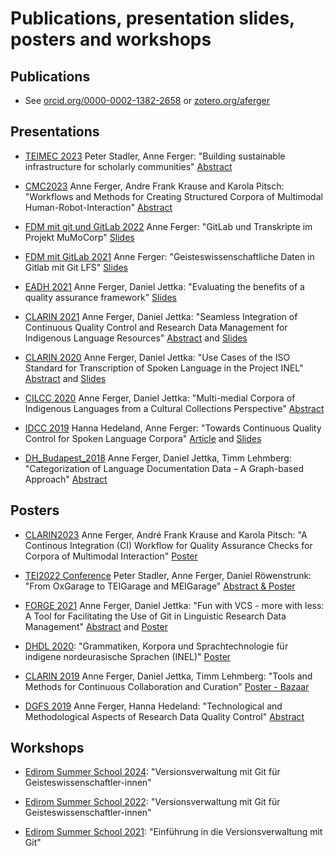 # Publications, presentation slides, posters and workshops

## Publications

- See [orcid.org/0000-0002-1382-2658](https://orcid.org/0000-0002-1382-2658) or [zotero.org/aferger](https://www.zotero.org/aferger)

## Presentations

- [TEIMEC 2023](https://teimec2023.uni-paderborn.de/) Peter Stadler, Anne Ferger: "Building sustainable infrastructure for scholarly communities" [Abstract](https://teimec2023.uni-paderborn.de/contributions/105.html)

- [CMC2023](https://www.uni-mannheim.de/cmc-corpora2023/programme/) Anne Ferger, Andre Frank Krause and Karola Pitsch: "Workflows and Methods for Creating Structured Corpora of Multimodal Human-Robot-Interaction" [Abstract](https://doi.org/10.14618/1z5k-pb25)

- [FDM mit git und GitLab 2022](https://www.fdm.nrw/index.php/fdm-mit-git-und-gitlab-community-workshop/) Anne Ferger: "GitLab und Transkripte im Projekt MuMoCorp" [Slides](https://anneferger.github.io/GitLabFDM2022/)

- [FDM mit GitLab 2021](https://www.fdm.nrw/index.php/nrw-ag-gitlab/) Anne Ferger: "Geisteswissenschaftliche Daten in Gitlab mit Git LFS" [Slides](https://anneferger.github.io/GitLab2021/)

- [EADH 2021](https://eadh2020-2021.org/) Anne Ferger, Daniel Jettka: "Evaluating the benefits of a quality assurance framework" [Slides](https://digitalhumanists.github.io/EADH2021)

- [CLARIN 2021](https://www.clarin.eu/event/2021/clarin-annual-conference-2021-virtual-event) Anne Ferger, Daniel Jettka: "Seamless Integration of Continuous Quality Control and Research Data Management for Indigenous Language Resources" [Abstract](https://office.clarin.eu/v/CE-2021-1923-CLARIN2021_ConferenceProceedings.pdf) and [Slides](https://digitalhumanists.github.io/CLARIN2021)

- [CLARIN 2020](https://www.clarin.eu/event/2020/clarin-annual-conference-2020-virtual-event) Anne Ferger, Daniel Jettka: "Use Cases of the ISO Standard for Transcription of Spoken Language in the Project INEL" [Abstract](https://office.clarin.eu/v/CE-2020-1738-CLARIN2020_ConferenceProceedings.pdf#page=133) and [Slides](https://www.clarin.eu/sites/default/files/clarin2020_p_2.2.4_ferger_jettka.pdf)

- [CILCC 2020](https://cilcc20.wordpress.com/) Anne Ferger, Daniel Jettka: "Multi-medial Corpora of Indigenous Languages from a Cultural Collections Perspective" [Abstract](https://cilcc20.files.wordpress.com/2020/11/libro-de-resumenes-actas-iii-cilcc-2020-y-v-wopatec-2020-virtual.pdf#page=247)

- [IDCC 2019](https://www.dcc.ac.uk/events/idcc19) Hanna Hedeland, Anne Ferger: "Towards Continuous Quality Control for Spoken Language Corpora" [Article](https://doi.org/10.2218/ijdc.v15i1.601) and [Slides](https://www.dcc.ac.uk/sites/default/files/documents/IDCC19/Slides/IDCC19_Anne%20Ferger.pdf)

- [DH_Budapest_2018](https://elte-dh.hu/en/program/) Anne Ferger, Daniel Jettka, Timm Lehmberg: "Categorization of Language Documentation Data – A Graph-based Approach" [Abstract](https://elte-dh.hu/wp-content/uploads/2018/05/paper-abstract.pdf#page=20)


## Posters

- [CLARIN2023](https://www.clarin.eu/content/programme-clarin-annual-conference-2023) Anne Ferger, André Frank Krause and Karola Pitsch: "A Continous Integration (CI) Workflow for Quality Assurance Checks for Corpora of Multimodal Interaction" [Poster](https://www.clarin.eu/sites/default/files/CLARIN2023_Poster_Anne%20Ferger%20Ci-Quality-Control-Multimodal-Corpora-Poster.pdf)

- [TEI2022 Conference](https://conferences.ncl.ac.uk/tei2022/) Peter Stadler, Anne Ferger, Daniel Röwenstrunk: "From OxGarage to TEIGarage and MEIGarage" [Abstract & Poster](https://doi.org/10.5281/zenodo.7061524)

- [FORGE 2021](https://forge2021.uni-koeln.de/) Anne Ferger, Daniel Jettka: "Fun with VCS - more with less: A Tool for Facilitating the Use of Git in Linguistic Research Data Management" [Abstract](https://doi.org/10.5281/zenodo.5379579) and [Poster](https://doi.org/10.5281/zenodo.5336613)

- [DHDL 2020](https://fdhl.info/dhdl-2020/): "Grammatiken, Korpora und Sprachtechnologie für indigene nordeurasische Sprachen (INEL)" [Poster](https://fdhl.info/wp-content/uploads/2020/12/INEL_Digitale_Linguistik.pdf)

- [CLARIN 2019](https://www.clarin.eu/event/2019/clarin-annual-conference-2019-leipzig-germany) Anne Ferger, Daniel Jettka, Timm Lehmberg: "Tools and Methods for Continuous Collaboration and Curation" [Poster - Bazaar](https://www.clarin.eu/sites/default/files/clarin2019_bazaar_ferger.pdf)

- [DGFS 2019](http://www.dgfs2019.uni-bremen.de/) Anne Ferger, Hanna Hedeland: "Technological and Methodological Aspects of Research Data Quality Control" [Abstract](http://www.dgfs2019.uni-bremen.de/abstracts/poster/Ferger_Hedeland.pdf)

## Workshops

- [Edirom Summer School 2024](https://ess.uni-paderborn.de/2024/programm.html): "Versionsverwaltung mit Git für Geisteswissenschaftler-innen"

- [Edirom Summer School 2022](https://ess.uni-paderborn.de/2022/programm.html): "Versionsverwaltung mit Git für Geisteswissenschaftler-innen"

- [Edirom Summer School 2021](https://ess.uni-paderborn.de/2021/programm.html): "Einführung in die Versionsverwaltung mit Git"



